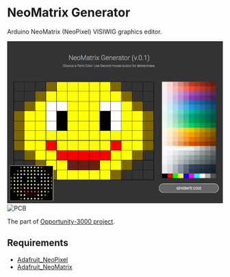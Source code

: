 NeoMatrix Generator
=======

Arduino NeoMatrix (NeoPixel) VISIWIG graphics editor.

![The Box](/screenshot.jpg)
![PCB](/pcb_screenshot.jpg)


The part of [Opportunity-3000 project](https://github.com/cesnokov/Opportunity-3000).

Requirements
------------

- [Adafruit_NeoPixel](https://github.com/adafruit/Adafruit_NeoPixel)
- [Adafruit_NeoMatrix](https://github.com/adafruit/Adafruit_NeoMatrix)
